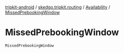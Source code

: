 [tripkit-android](../../index.md) / [skedgo.tripkit.routing](../index.md) / [Availability](index.md) / [MissedPrebookingWindow](./-missed-prebooking-window.md)

# MissedPrebookingWindow

`MissedPrebookingWindow`